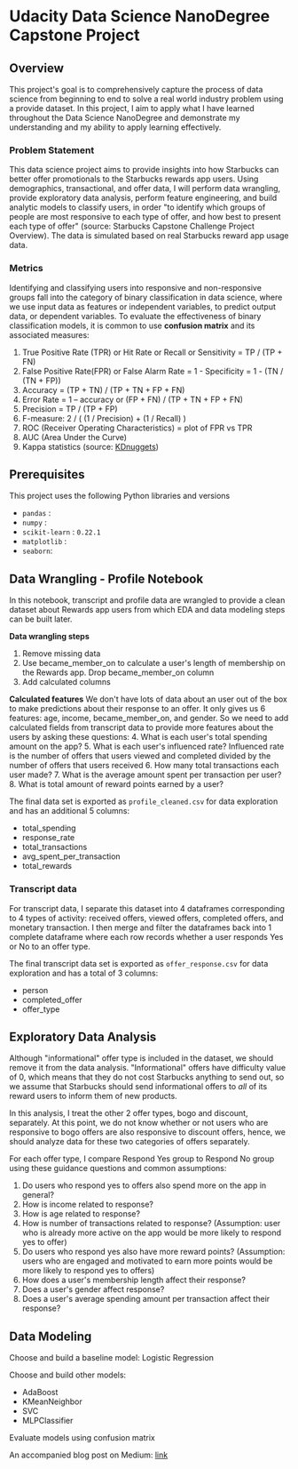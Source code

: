 # Udacity Data Science NanoDegree Capstone Project
## Overview
This project's goal is to comprehensively capture the process of data science from beginning to end to solve a real world industry problem using a provide dataset. In this project, I aim to apply what I have learned throughout the Data Science NanoDegree and demonstrate my understanding and my ability to apply learning effectively. 

### Problem Statement
This data science project aims to provide insights into how Starbucks can better offer promotionals to the Starbucks rewards app users. Using demographics, transactional, and offer data, I will perform data wrangling, provide exploratory data analysis,  perform feature engineering, and build analytic models to classify users, in order "to identify which groups of people are most responsive to each type of offer, and how best to present each type of offer" (source: Starbucks Capstone Challenge Project Overview). 
The data is simulated based on real Starbucks reward app usage data.

### Metrics
Identifying and classifying users into responsive and non-responsive groups fall into the category of binary classification in data science, where we use input data as features or independent variables, to predict output data, or dependent variables. To evaluate the effectiveness of binary classification models, it is common to use **confusion matrix** and its associated measures:
1.  True Positive Rate (TPR) or Hit Rate or Recall or Sensitivity = TP / (TP + FN)
2.  False Positive Rate(FPR) or False Alarm Rate = 1 - Specificity = 1 - (TN / (TN + FP))
3.  Accuracy = (TP + TN) / (TP + TN + FP + FN)
4.  Error Rate = 1 – accuracy or (FP + FN) / (TP + TN + FP + FN)
5.  Precision = TP / (TP + FP)
6.  F-measure: 2 / ( (1 / Precision) + (1 / Recall) )
7.  ROC (Receiver Operating Characteristics) = plot of FPR vs TPR
8.  AUC (Area Under the Curve)
9.  Kappa statistics
(source: [KDnuggets](https://www.kdnuggets.com/2017/04/must-know-evaluate-binary-classifier.html)) 

## Prerequisites
This project uses the following Python libraries and versions

- `pandas` : 
- `numpy` :
- `scikit-learn` : `0.22.1`
- `matplotlib` :
- `seaborn`: 

## Data Wrangling - Profile Notebook
In this notebook, transcript and profile data are wrangled to provide a clean dataset about Rewards app users from which EDA and data modeling steps can be built later.

**Data wrangling steps**
1. Remove missing data
2. Use became_member_on to calculate a user's length of membership on the Rewards app. Drop became_member_on column
3. Add calculated columns

**Calculated features**
We don't have lots of data about an user out of the box to make predictions about their response to an offer. It only gives us 6 features: age, income, became_member_on, and gender. So we need to add calculated fields from transcript data to provide more features about the users by asking these questions:
4. What is each user's total spending amount on the app?
5. What is each user's influenced rate? Influenced rate is the number of offers that users viewed and completed divided by the number of offers that users received
6. How many total transactions each user made?
7. What is the average amount spent per transaction per user?
8. What is total amount of reward points earned by a user?

The final data set is exported as `profile_cleaned.csv` for data exploration and has an additional 5 columns: 
- total_spending
- response_rate
- total_transactions
- avg_spent_per_transaction
- total_rewards

### Transcript data
For transcript data, I separate this dataset into 4 dataframes corresponding to 4 types of activity: received offers, viewed offers, completed offers, and monetary transaction. I then merge and filter the dataframes back into 1 complete dataframe where each row records whether a user responds Yes or No to an offer type. 

The final transcript data set is exported as `offer_response.csv` for data exploration and has a total of 3 columns:
 - person
 - completed_offer
 - offer_type

## Exploratory Data Analysis
Although "informational" offer type is included in the dataset, we should remove it from the data analysis. "Informational" offers have difficulty value of 0, which means that they do not cost Starbucks anything to send out, so we assume that Starbucks should send informational offers to _all_ of its reward users to inform them of new products. 

In this analysis, I treat the other 2 offer types, bogo and discount, separately. At this point, we do not know whether or not users who are responsive to bogo offers are also responsive to discount offers, hence, we should analyze data for these two categories of offers separately. 

For each offer type, I compare Respond Yes group to Respond No group using these guidance questions and common assumptions:
1. Do users who respond yes to offers also spend more on the app in general?
2. How is income related to response?
3. How is age related to response?
4. How is number of transactions related to response? (Assumption: user who is already more active on the app would be more likely to respond yes to offer)
5. Do users who respond yes also have more reward points? (Assumption: users who are engaged and motivated to earn more points would be more likely to respond yes to offers)
6. How does a user's membership length affect their response?
7. Does a user's gender affect response?
8. Does a user's average spending amount per transaction affect their response?


## Data Modeling 
Choose and build a baseline model: Logistic Regression

Choose and build other models:
- AdaBoost
- KMeanNeighbor 
- SVC
- MLPClassifier

Evaluate models using confusion matrix

An accompanied blog post on Medium: [link](https://medium.com/@huyenyork/matching-promotional-offers-and-loyalty-program-customers-b8941668f109)